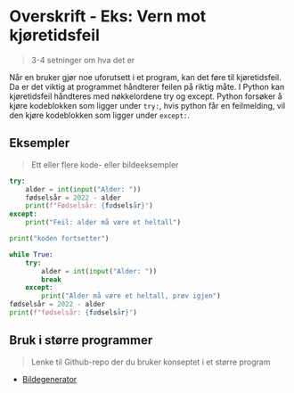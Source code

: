 # Overskrift - Eks: Vern mot kjøretidsfeil

> 3-4 setninger om hva det er

Når en bruker gjør noe uforutsett i et program, kan det føre til kjøretidsfeil. 
Da er det viktig at programmet håndterer feilen på riktig måte.
I Python kan kjøretidsfeil håndteres med nøkkelordene try og except.
Python forsøker å kjøre kodeblokken som ligger under `try:`, hvis python får en feilmelding, vil den kjøre kodeblokken som ligger under `except:`.

## Eksempler

> Ett eller flere kode- eller bildeeksempler

```python
try:
    alder = int(input("Alder: "))
    fødselsår = 2022 - alder
    print(f"Fødselsår: {fødselsår}")
except:
    print("Feil: alder må være et heltall")

print("koden fortsetter")
```

```python
while True:
    try:
        alder = int(input("Alder: "))
        break
    except:
        print("Alder må være et heltall, prøv igjen")
fødselsår = 2022 - alder
print(f"fødselsår: {fødselsår}")
```

## Bruk i større programmer

> Lenke til Github-repo der du bruker konseptet i et større program

- [Bildegenerator](https://github.com/thorcc/openai-bildegenerator/blob/master/app.py)
